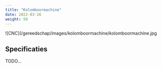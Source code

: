 ```yaml
---
title: "Kolomboormachine"
date: 2022-03-26
weight: 50
---
```


![CNC](/gereedschap/images/kolomboormachine/kolomboormachine.jpg


## Specificaties

TODO...
